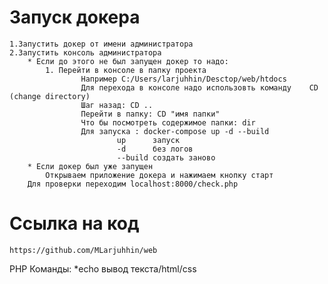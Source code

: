 # Запуск докера
    1.Запустить докер от имени администратора
    2.Запустить консоль администратора
        * Если до этого не был запущен докер то надо:
            1. Перейти в консоле в папку проекта
                    Например С:/Users/larjuhhin/Desctop/web/htdocs
                    Для перехода в консоле надо использовть команду    CD (change directory)  
                    Шаг назад: CD ..
                    Перейти в папку: CD "имя папки" 
                    Что бы посмотреть содержимое папки: dir
                    Для запуска : docker-compose up -d --build
                            up      запуск
                            -d      без логов
                            --build создать заново
        * Если докер был уже запущен
            Открываем приложение докера и нажимаем кнопку старт
        Для проверки переходим localhost:8000/check.php

# Ссылка на код
    https://github.com/MLarjuhhin/web

PHP Команды:
    *echo вывод текста/html/css